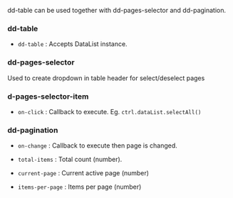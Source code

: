 dd-table can be used together with dd-pages-selector and dd-pagination.

### dd-table ###
 * `dd-table`
 	:
 	Accepts DataList instance.

### dd-pages-selector ###
Used to create dropdown in table header for select/deselect pages

### d-pages-selector-item ###
 * `on-click`
 	:
 	Callback to execute. Eg. `ctrl.dataList.selectAll()`

### dd-pagination ###
 * `on-change`
 	:
 	Callback to execute then page is changed.

 * `total-items`
 	:
	 Total count (number).

 * `current-page`
 	:
 	Current active page (number)

 * `items-per-page`
 	:
 	Items per page (number)

	 
